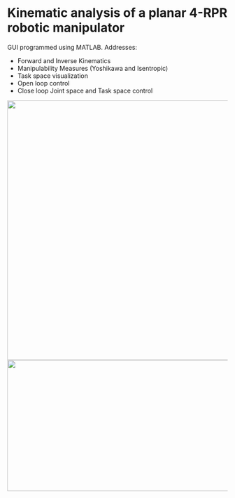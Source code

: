 # Kinematic analysis of a planar 4-RPR robotic manipulator

GUI programmed using MATLAB. 
Addresses:
  - Forward and Inverse Kinematics
  - Manipulability Measures (Yoshikawa and Isentropic)
  - Task space visualization
  - Open loop control
  - Close loop Joint space and Task space control
  
  
<img src="https://github.com/ramana-naga/4RPR-Parallel-Planar-Manipulator/blob/master/4RPRManip.JPG" width="592" height="592"/>

<img src="https://github.com/ramana-naga/4RPR-Parallel-Planar-Manipulator/blob/master/screenshot.PNG" width="592" height="299" />
